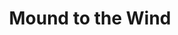 ---
title: Mound to the Wind
description: Sometimes you just get an image in your head that you sticks with you, ya know?
year: 2017
medium: Pen & Ink, Watercolor
image: /art/mound-to-the-wind.png
imageAlt: Mound to the Wind
tags:
  - "art"
---